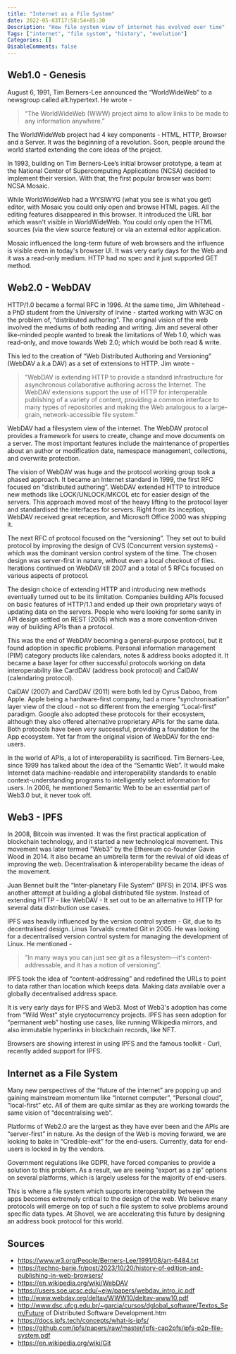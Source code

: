 ```yaml
---
title: "Internet as a File System"
date: 2022-05-03T17:58:54+05:30
Description: "How file system view of internet has evolved over time"
Tags: ["internet", "file system", "history", "evolution"]
Categories: []
DisableComments: false
---
```


## Web1.0 - Genesis
August 6, 1991, Tim Berners-Lee announced the “WorldWideWeb” to a newsgroup called alt.hypertext. He wrote -

> “The WorldWideWeb (WWW) project aims to allow links to be made to any information anywhere.”

The WorldWideWeb project had 4 key components - HTML, HTTP, Browser and a Server. It was the beginning of a revolution. Soon, people around the world started extending the core ideas of the project.

In 1993, building on Tim Berners-Lee’s initial browser prototype, a team at the National Center of Supercomputing Applications (NCSA) decided to implement their version. With that, the first popular browser was born: NCSA Mosaic.

While WorldWideWeb had a WYSIWYG (what you see is what you get) editor, with Mosaic you could only open and browse HTML pages. All the editing features disappeared in this browser. It introduced the URL bar which wasn't visible in WorldWideWeb. You could only open the HTML sources (via the view source feature) or via an external editor application.

Mosaic influenced the long-term future of web browsers and the influence is visible even in today's browser UI. It was very early days for the Web and it was a read-only medium. HTTP had no spec and it just supported GET method.

## Web2.0 - WebDAV
HTTP/1.0 became a formal RFC in 1996. At the same time, Jim Whitehead - a PhD student from the University of Irvine - started working with W3C on the problem of, “distributed authoring”. The original vision of the web involved the mediums of both reading and writing. Jim and several other like-minded people wanted to break the limitations of Web 1.0, which was read-only, and move towards Web 2.0; which would be both read & write.

This led to the creation of “Web Distributed Authoring and Versioning” (WebDAV a.k.a DAV) as a set of extensions to HTTP. Jim wrote -

> "WebDAV is extending HTTP to provide a standard infrastructure for asynchronous collaborative authoring across the Internet. The WebDAV extensions support the use of HTTP for interoperable publishing of a variety of content, providing a common interface to many types of repositories and making the Web analogous to a large-grain, network-accessible file system.”

WebDAV had a filesystem view of the internet. The WebDAV protocol provides a framework for users to create, change and move documents on a server. The most important features include the maintenance of properties about an author or modification date, namespace management, collections, and overwrite protection.

The vision of WebDAV was huge and the protocol working group took a phased approach. It became an Internet standard in 1999, the first RFC focused on “distributed authoring”. WebDAV extended HTTP to introduce new methods like LOCK/UNLOCK/MKCOL etc for easier design of the servers. This approach moved most of the heavy lifting to the protocol layer and standardised the interfaces for servers. Right from its inception, WebDAV received great reception, and Microsoft Office 2000 was shipping it.

The next RFC of protocol focused on the “versioning”. They set out to build protocol by improving the design of CVS (Concurrent version systems) - which was the dominant version control system of the time. The chosen design was server-first in nature, without even a local checkout of files. Iterations continued on WebDAV till 2007 and a total of 5 RFCs focused on various aspects of protocol.

The design choice of extending HTTP and introducing new methods eventually turned out to be its limitation. Companies building APIs focused on basic features of HTTP/1.1 and ended up their own proprietary ways of updating data on the servers. People who were looking for some sanity in API design settled on REST (2005) which was a more convention-driven way of building APIs than a protocol.

This was the end of WebDAV becoming a general-purpose protocol, but it found adoption in specific problems. Personal information management (PIM) category products like calendars, notes & address books adopted it. It became a base layer for other successful protocols working on data interoperability like CardDAV (address book protocol) and CalDAV (calendaring protocol).

CalDAV (2007) and CardDAV (2011) were both led by Cyrus Daboo, from Apple. Apple being a hardware-first company, had a more “synchronisation” layer view of the cloud - not so different from the emerging “Local-first” paradigm. Google also adopted these protocols for their ecosystem, although they also offered alternative proprietary APIs for the same data. Both protocols have been very successful, providing a foundation for the App ecosystem. Yet far from the original vision of WebDAV for the end-users.

In the world of APIs, a lot of interoperability is sacrificed. Tim Berners-Lee, since 1999 has talked about the idea of the “Semantic Web”. It would make Internet data machine-readable and interoperability standards to enable context-understanding programs to intelligently select information for users. In 2006, he mentioned Semantic Web to be an essential part of Web3.0 but, it never took off.

## Web3 - IPFS
In 2008, Bitcoin was invented. It was the first practical application of blockchain technology, and it started a new technological movement. This movement was later termed “Web3” by the Ethereum co-founder Gavin Wood in 2014. It also became an umbrella term for the revival of old ideas of improving the web. Decentralisation & interoperability became the ideas of the movement.

Juan Bennet built the “Inter-planetary File System” (IPFS) in 2014. IPFS was another attempt at building a global distributed file system. Instead of extending HTTP - like WebDAV - It set out to be an alternative to HTTP for several data distribution use cases.

IPFS was heavily influenced by the version control system - Git, due to its decentralised design. Linus Torvalds created Git in 2005. He was looking for a decentralised version control system for managing the development of Linux. He mentioned -

> ”In many ways you can just see git as a filesystem—it's content-addressable, and it has a notion of versioning”.

IPFS took the idea of “content-addressing” and redefined the URLs to point to data rather than location which keeps data. Making data available over a globally decentralised address space.

It is very early days for IPFS and Web3. Most of Web3's adoption has come from “Wild West” style cryptocurrency projects. IPFS has seen adoption for “permanent web” hosting use cases, like running Wikipedia mirrors, and also immutable hyperlinks in blockchain records, like NFT.

Browsers are showing interest in using IPFS and the famous toolkit - Curl, recently added support for IPFS.

## Internet as a File System
Many new perspectives of the “future of the internet” are popping up and gaining mainstream momentum like “Internet computer”, “Personal cloud”, “local-first” etc. All of them are quite similar as they are working towards the same vision of “decentralising web”.

Platforms of Web2.0 are the largest as they have ever been and the APIs are “server-first” in nature. As the design of the Web is moving forward, we are looking to bake in “Credible-exit” for the end-users. Currently, data for end-users is locked in by the vendors.

Government regulations like GDPR, have forced companies to provide a solution to this problem. As a result, we are seeing “export as a zip” options on several platforms, which is largely useless for the majority of end-users.

This is where a file system which supports interoperability between the apps becomes extremely critical to the design of the web. We believe many protocols will emerge on top of such a file system to solve problems around specific data types. At Shovel, we are accelerating this future by designing an address book protocol for this world.

## Sources
* https://www.w3.org/People/Berners-Lee/1991/08/art-6484.txt
* https://techno-barje.fr/post/2023/10/20/history-of-edition-and-publishing-in-web-browsers/
* https://en.wikipedia.org/wiki/WebDAV
* https://users.soe.ucsc.edu/~ejw/papers/webdav_intro_ic.pdf
* http://www.webdav.org/deltav/WWW10/deltav-www10.pdf
* http://www.dsc.ufcg.edu.br/~garcia/cursos/dglobal_software/Textos_Sem/Future of Distributed Software Development.htm
* https://docs.ipfs.tech/concepts/what-is-ipfs/
* https://github.com/ipfs/papers/raw/master/ipfs-cap2pfs/ipfs-p2p-file-system.pdf
* https://en.wikipedia.org/wiki/Git